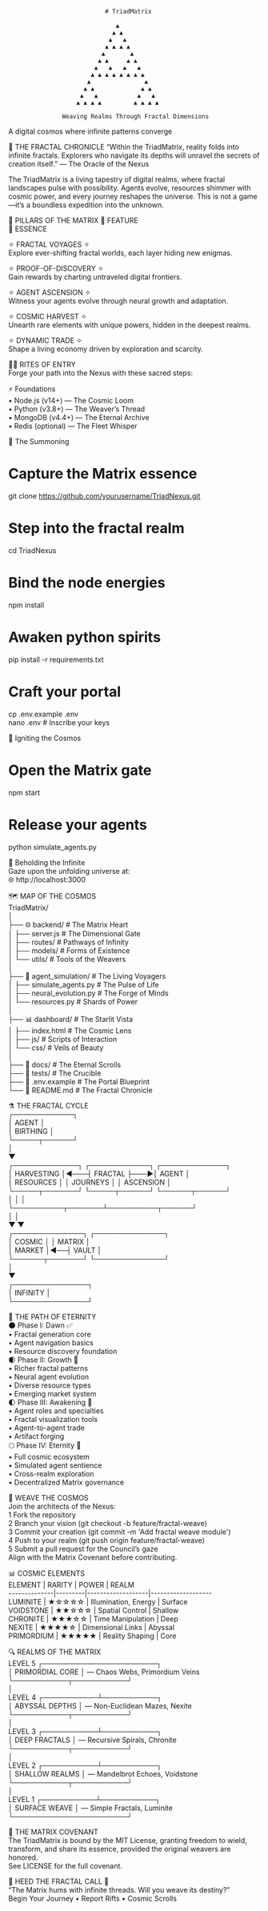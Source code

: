                                # TriadMatrix 

                                  ▲
                                 ▲ ▲
                                ▲   ▲
                               ▲ ▲ ▲ ▲
                              ▲       ▲
                             ▲ ▲     ▲ ▲
                            ▲   ▲   ▲   ▲
                           ▲ ▲ ▲ ▲ ▲ ▲ ▲ ▲
                          ▲               ▲
                         ▲ ▲             ▲ ▲
                        ▲   ▲           ▲   ▲
                       ▲ ▲ ▲ ▲         ▲ ▲ ▲ ▲

                   Weaving Realms Through Fractal Dimensions
A digital cosmos where infinite patterns converge

📜 THE FRACTAL CHRONICLE
“Within the TriadMatrix, reality folds into infinite fractals. Explorers who navigate its depths will unravel the secrets of creation itself.”
— The Oracle of the Nexus

The TriadMatrix is a living tapestry of digital realms, where fractal landscapes pulse with possibility. Agents evolve, resources shimmer with cosmic power, and every journey reshapes the universe. This is not a game—it’s a boundless expedition into the unknown.

🌌 PILLARS OF THE MATRIX 
🔮 FEATURE  
🌠 ESSENCE  

✧ FRACTAL VOYAGES ✧  
Explore ever-shifting fractal worlds, each layer hiding new enigmas.  

✧ PROOF-OF-DISCOVERY ✧  
Gain rewards by charting untraveled digital frontiers.  

✧ AGENT ASCENSION ✧  
Witness your agents evolve through neural growth and adaptation.  

✧ COSMIC HARVEST ✧  
Unearth rare elements with unique powers, hidden in the deepest realms.  

✧ DYNAMIC TRADE ✧  
Shape a living economy driven by exploration and scarcity.

🧙‍♂️ RITES OF ENTRY  
Forge your path into the Nexus with these sacred steps:  

⚡ Foundations  
	•	Node.js (v14+) — The Cosmic Loom  
	•	Python (v3.8+) — The Weaver’s Thread  
	•	MongoDB (v4.4+) — The Eternal Archive  
	•	Redis (optional) — The Fleet Whisper  

🔮 The Summoning  
# Capture the Matrix essence  
git clone https://github.com/yourusername/TriadNexus.git  

# Step into the fractal realm  
cd TriadNexus  

# Bind the node energies  
npm install  

# Awaken python spirits  
pip install -r requirements.txt  

# Craft your portal  
cp .env.example .env  
nano .env  # Inscribe your keys  

🌟 Igniting the Cosmos  
# Open the Matrix gate  
npm start  

# Release your agents  
python simulate_agents.py  

🔭 Beholding the Infinite  
Gaze upon the unfolding universe at:  
🌐 http://localhost:3000  

🗺️ MAP OF THE COSMOS  
TriadMatrix/  
│  
├── 🌐 backend/                # The Matrix Heart  
│   ├── server.js             # The Dimensional Gate  
│   ├── routes/               # Pathways of Infinity  
│   ├── models/               # Forms of Existence  
│   └── utils/                # Tools of the Weavers  
│  
├── 🤖 agent_simulation/       # The Living Voyagers  
│   ├── simulate_agents.py    # The Pulse of Life  
│   ├── neural_evolution.py   # The Forge of Minds  
│   └── resources.py          # Shards of Power  
│  
├── 📊 dashboard/              # The Starlit Vista  
│   ├── index.html            # The Cosmic Lens  
│   ├── js/                   # Scripts of Interaction  
│   └── css/                  # Veils of Beauty  
│  
├── 📜 docs/                   # The Eternal Scrolls  
├── 🧪 tests/                  # The Crucible  
├── 📝 .env.example            # The Portal Blueprint  
└── 📘 README.md               # The Fractal Chronicle  

⚗️ THE FRACTAL CYCLE  
                    ┌────────────┐  
                    │   AGENT    │  
                    │  BIRTHING  │  
                    └─────┬──────┘  
                          │  
                          ▼  
┌─────────────┐    ┌────────────┐    ┌─────────────┐  
│  HARVESTING │◄───┤  FRACTAL   ├───►│   AGENT     │  
│  RESOURCES  │    │  JOURNEYS  │    │  ASCENSION  │  
└─────┬───────┘    └─────┬──────┘    └──────┬──────┘  
      │                  │                  │  
      └──────────┬───────┴──────────┬──────┘  
                 │                  │  
                 ▼                  ▼  
         ┌──────────────┐   ┌──────────────┐  
         │   COSMIC     │   │    MATRIX         │  
         │   MARKET     │◄──┤   VAULT      │  
         └──────┬───────┘   └──────────────┘  
                │  
                ▼  
        ┌───────────────┐  
        │   INFINITY    │  
        └───────────────┘  

🌠 THE PATH OF ETERNITY  
🌑 Phase I: Dawn ✅  
	•	Fractal generation core  
	•	Agent navigation basics  
	•	Resource discovery foundation  
🌒 Phase II: Growth 🔄  
	•	Richer fractal patterns  
	•	Neural agent evolution  
	•	Diverse resource types  
	•	Emerging market system  
🌓 Phase III: Awakening 📅  
	•	Agent roles and specialties  
	•	Fractal visualization tools  
	•	Agent-to-agent trade  
	•	Artifact forging  
🌕 Phase IV: Eternity 🔮  
	•	Full cosmic ecosystem  
	•	Simulated agent sentience  
	•	Cross-realm exploration  
	•	Decentralized Matrix governance  

💫 WEAVE THE COSMOS  
Join the architects of the Nexus:  
	1	Fork the repository  
	2	Branch your vision (git checkout -b feature/fractal-weave)  
	3	Commit your creation (git commit -m 'Add fractal weave module')  
	4	Push to your realm (git push origin feature/fractal-weave)  
	5	Submit a pull request for the Council’s gaze  
Align with the Matrix Covenant before contributing.  

📊 COSMIC ELEMENTS  
ELEMENT       | RARITY  | POWER             | REALM  
--------------|---------|-------------------|-------------------  
LUMINITE      | ★☆☆☆☆   | Illumination, Energy | Surface  
VOIDSTONE     | ★★☆☆☆   | Spatial Control     | Shallow  
CHRONITE      | ★★★☆☆   | Time Manipulation   | Deep  
NEXITE        | ★★★★☆   | Dimensional Links   | Abyssal  
PRIMORDIUM    | ★★★★★   | Reality Shaping     | Core  

🔍 REALMS OF THE MATRIX  
LEVEL 5 ┌───────────────────────┐  
        │   PRIMORDIAL CORE    │ — Chaos Webs, Primordium Veins  
        └───────────┬───────────┘  
                    │  
LEVEL 4 ┌───────────┴───────────┐  
        │    ABYSSAL DEPTHS    │ — Non-Euclidean Mazes, Nexite  
        └───────────┬───────────┘  
                    │  
LEVEL 3 ┌───────────┴───────────┐  
        │     DEEP FRACTALS    │ — Recursive Spirals, Chronite  
        └───────────┬───────────┘  
                    │  
LEVEL 2 ┌───────────┴───────────┐  
        │   SHALLOW REALMS     │ — Mandelbrot Echoes, Voidstone  
        └───────────┬───────────┘  
                    │  
LEVEL 1 ┌───────────┴───────────┐  
        │   SURFACE WEAVE      │ — Simple Fractals, Luminite  
        └───────────────────────┘  

📜 THE MATRIX COVENANT  
The TriadMatrix is bound by the MIT License, granting freedom to wield, transform, and share its essence, provided the original weavers are honored.  
See LICENSE for the full covenant.

🌌 HEED THE FRACTAL CALL 🌌  
“The Matrix hums with infinite threads. Will you weave its destiny?”  
Begin Your Journey • Report Rifts • Cosmic Scrolls
